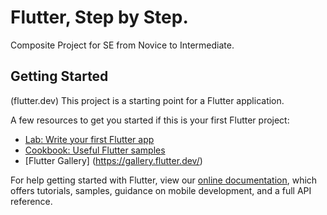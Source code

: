 # Flutter, Step by Step.

Composite Project for SE from Novice to Intermediate.

## Getting Started
(flutter.dev)
This project is a starting point for a Flutter application.

A few resources to get you started if this is your first Flutter project:

- [Lab: Write your first Flutter app](https://flutter.dev/docs/get-started/codelab)
- [Cookbook: Useful Flutter samples](https://flutter.dev/docs/cookbook)
- [Flutter Gallery] (https://gallery.flutter.dev/)

For help getting started with Flutter, view our
[online documentation](https://flutter.dev/docs), which offers tutorials,
samples, guidance on mobile development, and a full API reference.
